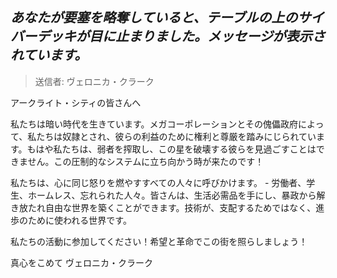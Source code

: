 ## _あなたが要塞を略奪していると、テーブルの上のサイバーデッキが目に止まりました。メッセージが表示されています。_

> 送信者: ヴェロニカ・クラーク

アークライト・シティの皆さんへ

私たちは暗い時代を生きています。メガコーポレーションとその傀儡政府によって、私たちは奴隷とされ、彼らの利益のために権利と尊厳を踏みにじられています。もはや私たちは、弱者を搾取し、この星を破壊する彼らを見過ごすことはできません。この圧制的なシステムに立ち向かう時が来たのです！

私たちは、心に同じ怒りを燃やすすべての人々に呼びかけます。 - 労働者、学生、ホームレス、忘れられた人々。皆さんは、生活必需品を手にし、暴政から解き放たれ自由な世界を築くことができます。技術が、支配するためではなく、進歩のために使われる世界です。

私たちの活動に参加してください！希望と革命でこの街を照らしましょう！

真心をこめて
ヴェロニカ・クラーク
